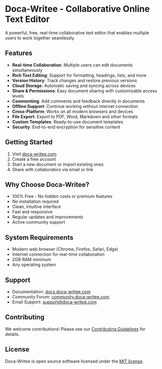 
# Doca-Writee - Collaborative Online Text Editor

A powerful, free, real-time collaborative text editor that enables multiple users to work together seamlessly.

## Features

- **Real-time Collaboration**: Multiple users can edit documents simultaneously
- **Rich Text Editing**: Support for formatting, headings, lists, and more
- **Version History**: Track changes and restore previous versions
- **Cloud Storage**: Automatic saving and syncing across devices
- **Share & Permissions**: Easy document sharing with customizable access levels
- **Commenting**: Add comments and feedback directly in documents
- **Offline Support**: Continue working without internet connection
- **Cross-Platform**: Works on all modern browsers and devices
- **File Export**: Export to PDF, Word, Markdown and other formats
- **Custom Templates**: Ready-to-use document templates
- **Security**: End-to-end encryption for sensitive content

## Getting Started

1. Visit [doca-writee.com](https://doca-writee.com)
2. Create a free account
3. Start a new document or import existing ones
4. Share with collaborators via email or link

## Why Choose Doca-Writee?

- 100% Free - No hidden costs or premium features
- No installation required
- Clean, intuitive interface
- Fast and responsive
- Regular updates and improvements
- Active community support

## System Requirements

- Modern web browser (Chrome, Firefox, Safari, Edge)
- Internet connection for real-time collaboration
- 2GB RAM minimum
- Any operating system

## Support

- Documentation: [docs.doca-writee.com](https://docs.doca-writee.com)
- Community Forum: [community.doca-writee.com](https://community.doca-writee.com)
- Email Support: <support@doca-writee.com>

## Contributing

We welcome contributions! Please see our [Contributing Guidelines](CONTRIBUTING.md) for details.

## License

Doca-Writee is open source software licensed under the [MIT license](LICENSE).
